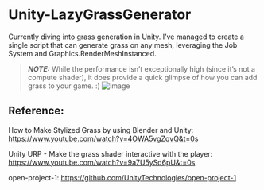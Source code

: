 # Unity-LazyGrassGenerator

Currently diving into grass generation in Unity. I’ve managed to create a single script that can generate grass on any mesh, leveraging the Job System and Graphics.RenderMeshInstanced.  

> **_NOTE:_**
While the performance isn’t exceptionally high (since it’s not a compute shader), it does provide a quick glimpse of how you can add grass to your game. :)
![image](https://github.com/ffedmund/Unity-LazyGrassGenerator/blob/main/pic1.png)

## Reference:
How to Make Stylized Grass by using Blender and Unity: https://www.youtube.com/watch?v=4OWA5vgZqvQ&t=0s

Unity URP - Make the grass shader interactive with the player: https://www.youtube.com/watch?v=9a7U5ySd6pU&t=0s

open-project-1: https://github.com/UnityTechnologies/open-project-1
